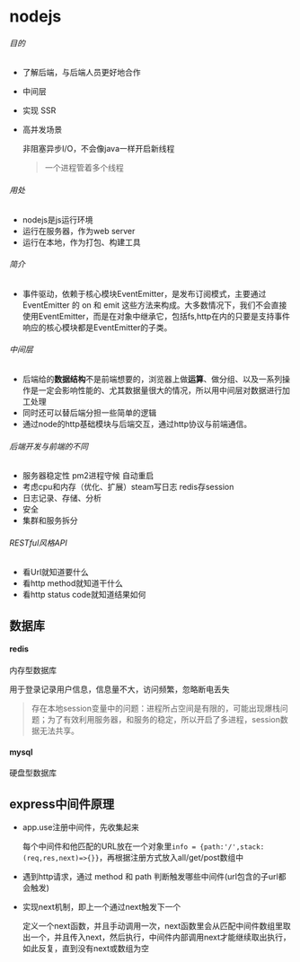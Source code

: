 # nodejs
###### 目的
- 了解后端，与后端人员更好地合作
- 中间层 
- 实现 SSR
- 高并发场景
  
  非阻塞异步I/O，不会像java一样开启新线程

  >一个进程管着多个线程
###### 用处
- nodejs是js运行环境
- 运行在服务器，作为web server
- 运行在本地，作为打包、构建工具
###### 简介
- 事件驱动，依赖于核心模块EventEmitter，是发布订阅模式，主要通过 EventEmitter 的 on 和 emit 这些方法来构成。大多数情况下，我们不会直接使用EventEmitter，而是在对象中继承它，包括fs,http在内的只要是支持事件响应的核心模块都是EventEmitter的子类。
###### 中间层

- 后端给的**数据结构**不是前端想要的，浏览器上做**运算**、做分组、以及一系列操作是一定会影响性能的、尤其数据量很大的情况，所以用中间层对数据进行加工处理
- 同时还可以替后端分担一些简单的逻辑
- 通过node的http基础模块与后端交互，通过http协议与前端通信。
  
###### 后端开发与前端的不同 
- 服务器稳定性 pm2进程守候 自动重启
- 考虑cpu和内存（优化、扩展）steam写日志 redis存session
- 日志记录、存储、分析
- 安全
- 集群和服务拆分
###### RESTful风格API
- 看Url就知道要什么
- 看http method就知道干什么
- 看http status code就知道结果如何
## 数据库
#### redis
内存型数据库

用于登录记录用户信息，信息量不大，访问频繁，忽略断电丢失
>存在本地session变量中的问题：进程所占空间是有限的，可能出现爆栈问题；为了有效利用服务器，和服务的稳定，所以开启了多进程，session数据无法共享。
#### mysql
硬盘型数据库
## express中间件原理
- app.use注册中间件，先收集起来
  
  每个中间件和他匹配的URL放在一个对象里`info = {path:'/',stack:(req,res,next)=>{}}`，再根据注册方式放入all/get/post数组中
- 遇到http请求，通过 method 和 path 判断触发哪些中间件(url包含的子url都会触发)
- 实现next机制，即上一个通过next触发下一个
  
  定义一个next函数，并且手动调用一次，next函数里会从匹配中间件数组里取出一个，并且传入next，然后执行，中间件内部调用next才能继续取出执行，如此反复，直到没有next或数组为空





